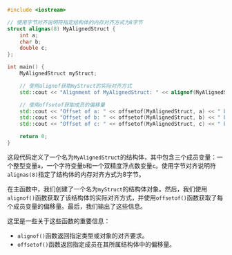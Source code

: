 ```cpp
#include <iostream>

// 使用字节对齐说明符指定结构体的内存对齐方式为8字节
struct alignas(8) MyAlignedStruct {
    int a;
    char b;
    double c;
};

int main() {
    MyAlignedStruct myStruct;

    // 使用alignof获取myStruct的实际对齐方式
    std::cout << "Alignment of MyAlignedStruct: " << alignof(MyAlignedStruct) << " bytes" << std::endl;

    // 使用offsetof获取成员的偏移量
    std::cout << "Offset of a: " << offsetof(MyAlignedStruct, a) << " bytes" << std::endl;
    std::cout << "Offset of b: " << offsetof(MyAlignedStruct, b) << " bytes" << std::endl;
    std::cout << "Offset of c: " << offsetof(MyAlignedStruct, c) << " bytes" << std::endl;

    return 0;
}

```


这段代码定义了一个名为`MyAlignedStruct`的结构体，其中包含三个成员变量：一个整型变量`a`，一个字符变量`b`和一个双精度浮点数变量`c`。使用字节对齐说明符`alignas(8)`指定了结构体的内存对齐方式为8字节。

在主函数中，我们创建了一个名为`myStruct`的结构体对象。然后，我们使用`alignof()`函数获取了该结构体的实际对齐方式，并使用`offsetof()`函数获取了每个成员变量的偏移量。最后，我们输出了这些信息。

这里是一些关于这些函数的重要信息：

- `alignof()`函数返回指定类型或对象的对齐要求。
- `offsetof()`函数返回指定成员在其所属结构体中的偏移量。

